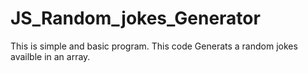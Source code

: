 # JS_Random_jokes_Generator
This is simple and basic program.
This code Generats a random jokes availble in an array.
